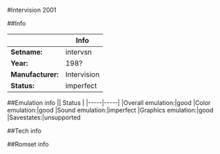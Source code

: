 #Intervision 2001

##Info

||Info|
|-----|-----|
|**Setname:**|intervsn
|**Year:**|198?
|**Manufacturer:**|Intervision
|**Status:**|imperfect

##Emulation info
|| Status |
|-----|-----|
|Overall emulation:|good
|Color emulation:|good
|Sound emulation:|imperfect
|Graphics emulation:|good
|Savestates:|unsupported

##Tech info

##Romset info

<!--- START OF EDITED COMMENT DO NOT TOUCH TEXT ABOVE-->
